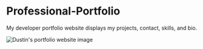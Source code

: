 # Professional-Portfolio

My developer portfolio website displays my projects, contact, skills, and bio.

![Dustin's portfolio website image](..%5C..%5Cimg-for-websites%5CDustinPortfolioWebsiteScreenshot.png)
